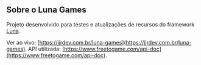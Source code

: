 ## Sobre o Luna Games

Projeto desenvolvido para testes e atualizações de recursos do framework [Luna](https://github.com/jjr-dev/luna).

Ver ao vivo: [https://jjrdev.com.br/luna-games](https://jjrdev.com.br/luna-games).
API utilizada: [https://www.freetogame.com/api-doc](https://www.freetogame.com/api-doc).
